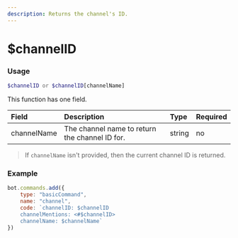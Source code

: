 ```yaml
---
description: Returns the channel's ID.
---
```


# $channelID
### Usage
```php
$channelID or $channelID[channelName]
```
This function has one field.

| Field | Description | Type | Required |
| :--- | :--- | :--- | :--- |
| channelName | The channel name to return the channel ID for. | string | no |
> If `channelName` isn't provided, then the current channel ID is returned.

### Example
```javascript
bot.commands.add({
    type: "basicCommand",
    name: "channel",
    code: `channelID: $channelID
    channelMentions: <#$channelID>
    channelName: $channelName`
})
```
